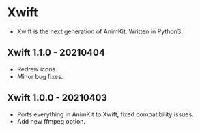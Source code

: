 # Xwift
* Xwift is the next generation of AnimKit. Written in Python3.

## Xwift 1.1.0 - 20210404
* Redrew icons.
* Minor bug fixes.

## Xwift 1.0.0 - 20210403
* Ports everything in AnimKit to Xwift, fixed compatibility issues.
* Add new ffmpeg option.
